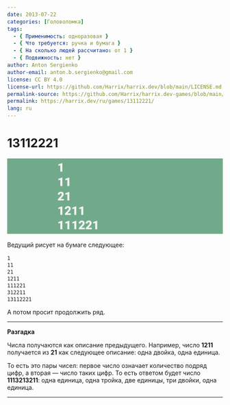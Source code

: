 ```yaml
---
date: 2013-07-22
categories: [Головоломка]
tags:
  - { Применимость: одноразовая }
  - { Что требуется: ручка и бумага }
  - { На сколько людей рассчитано: от 1 }
  - { Подвижность: нет }
author: Anton Sergienko
author-email: anton.b.sergienko@gmail.com
license: CC BY 4.0
license-url: https://github.com/Harrix/harrix.dev/blob/main/LICENSE.md
permalink-source: https://github.com/Harrix/harrix.dev-games/blob/main/13112221/13112221.md
permalink: https://harrix.dev/ru/games/13112221/
lang: ru
---
```


# 13112221

![Featured image](featured-image.svg)

Ведущий рисует на бумаге следующее:

```text
1
11
21
1211
111221
312211
13112221
```

А потом просит продолжить ряд.

---

**Разгадка** <!-- !details -->

Числа получаются как описание предыдущего. Например, число **1211** получается из **21** как следующее описание: одна двойка, одна единица.

То есть это пары чисел: первое число означает количество подряд цифр, а вторая — число таких цифр. То есть ответом будет число **1113213211**: одна единица, одна тройка, две единицы, три двойки, одна единица.

---
